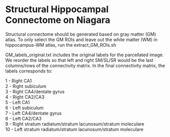 # Structural Hippocampal Connectome on Niagara #

Structural connectome should be generated based on gray matter (GM) atlas. To only select the GM ROIs and leave out the white matter (WM) in hippocampus-WM atlas, run the extract_GM_ROIs.sh 

GM_labels_original.txt includes the original labels for the parcellated image. We reorder the labels so that left and right SM/SL/SR would be the last columns/rows of the connectivity matrix. In the final connectivity matrix, the labels corresponds to:

1 - Right CA1  
2 - Right subiculum  
3 - Right CA4/dentate gyrus  
4 - Right CA2/CA3  
5 - Left CA1  
6 - Left subiculum  
7 - Left CA4/dentate gyrus  
8 - Left CA2/CA3  
9 - Right stratum radiatum/stratum lacunosum/stratum moleculare  
10 - Left stratum radiatum/stratum lacunosum/stratum moleculare  

